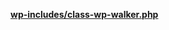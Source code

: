 <p><b><a href="https://developer.wordpress.org/reference/files/wp-includes/class-wp-walker.php/">wp-includes/class-wp-walker.php</a></b></p>
